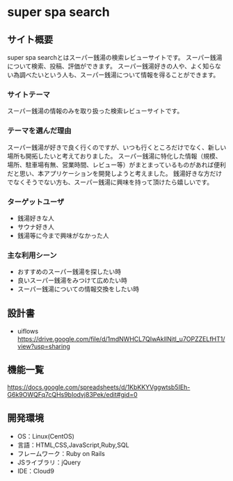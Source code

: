 # super spa search

## サイト概要
super spa searchとはスーパー銭湯の検索レビューサイトです。
スーパー銭湯について検索、投稿、評価ができます。
スーパー銭湯好きの人や、よく知らない為調べたいという人も、スーパー銭湯について情報を得ることができます。

### サイトテーマ
スーパー銭湯の情報のみを取り扱った検索レビューサイトです。

### テーマを選んだ理由
スーパー銭湯が好きで良く行くのですが、いつも行くところだけでなく、新しい場所も開拓したいと考えておりました。
スーパー銭湯に特化した情報（規模、場所、駐車場有無、営業時間、レビュー等）がまとまっているものがあれば便利だと思い、本アプリケーションを開発しようと考えました。
銭湯好きな方だけでなくそうでない方も、スーパー銭湯に興味を持って頂けたら嬉しいです。

### ターゲットユーザ
* 銭湯好きな人
* サウナ好き人
* 銭湯等に今まで興味がなかった人

### 主な利用シーン
* おすすめのスーパー銭湯を探したい時
* 良いスーパー銭湯をみつけて広めたい時
* スーパー銭湯についての情報交換をしたい時

## 設計書
* uiflows　https://drive.google.com/file/d/1mdNWHCL7QIwAklINitl_u7OPZZELfHT1/view?usp=sharing 

## 機能一覧
https://docs.google.com/spreadsheets/d/1KbKKYVggwtsb5IEh-G6k9OWQFq7cQHs9bIodvj83Pek/edit#gid=0

## 開発環境
- OS：Linux(CentOS)
- 言語：HTML,CSS,JavaScript,Ruby,SQL
- フレームワーク：Ruby on Rails
- JSライブラリ：jQuery
- IDE：Cloud9
